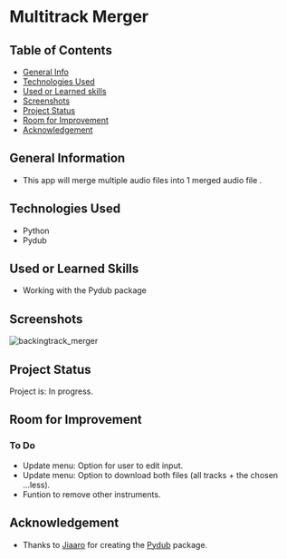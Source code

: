# Multitrack Merger

## Table of Contents
* [General Info](#general-information)
* [Technologies Used](#technologies-used)
* [Used or Learned skills](#used-or-learned-skills)
* [Screenshots](#screenshots)
* [Project Status](#project-status)
* [Room for Improvement](#room-for-improvement)
* [Acknowledgement](#acknowledgement)

## General Information
- This app will merge multiple audio files into 1 merged audio file  .


## Technologies Used
- Python
- Pydub

## Used or Learned Skills
- Working with the Pydub package 

## Screenshots
![backingtrack_merger](https://user-images.githubusercontent.com/22345585/191718889-1757dfce-11cd-4aaf-a03f-be2b2f5095c9.gif)


## Project Status
Project is: In progress.

## Room for Improvement
### To Do
- Update menu: Option for user to edit input.
- Update menu: Option to download both files (all tracks + the chosen ...less).
- Funtion to remove other instruments.

## Acknowledgement
- Thanks to [Jiaaro](https://github.com/jiaaro) for creating the [Pydub](https://github.com/jiaaro/pydub) package.




